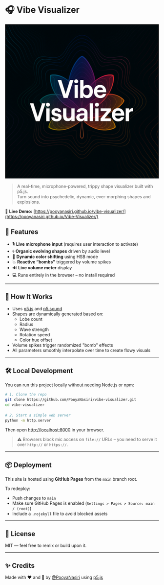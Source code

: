 # 🎧 Vibe Visualizer

![logo](preview.png) 

> A real-time, microphone-powered, trippy shape visualizer built with p5.js.  
> Turn sound into psychedelic, dynamic, ever-morphing shapes and explosions.

🔗 **Live Demo:** [https://pooyanasiri.github.io/vibe-visualizer/](https://pooyanasiri.github.io/Vibe-Visualizer/)


## 🚀 Features

- 🎙️ **Live microphone input** (requires user interaction to activate)
- 🌀 **Organic evolving shapes** driven by audio level
- 🌈 **Dynamic color shifting** using HSB mode
- 💥 **Reactive “bombs”** triggered by volume spikes
- 🔊 **Live volume meter** display
- 💻 Runs entirely in the browser – no install required

---

## 🧠 How It Works

- Uses [p5.js](https://p5js.org/) and [p5.sound](https://p5js.org/reference/#/libraries/p5.sound)
- Shapes are dynamically generated based on:
  - Lobe count
  - Radius
  - Wave strength
  - Rotation speed
  - Color hue offset
- Volume spikes trigger randomized "bomb" effects
- All parameters smoothly interpolate over time to create flowy visuals

---

## 🛠️ Local Development

You can run this project locally without needing Node.js or npm:

```bash
# 1. Clone the repo
git clone https://github.com/PooyaNasiri/vibe-visualizer.git
cd vibe-visualizer

# 2. Start a simple web server
python -m http.server
```

Then open [http://localhost:8000](http://localhost:8000) in your browser.

> ⚠️ Browsers block mic access on `file://` URLs – you need to serve it over `http://` or `https://`.

---

## 📦 Deployment

This site is hosted using **GitHub Pages** from the `main` branch root.

To redeploy:
- Push changes to `main`
- Make sure GitHub Pages is enabled (`Settings > Pages > Source: main / (root)`)
- Include a `.nojekyll` file to avoid blocked assets

---

## 📄 License

MIT — feel free to remix or build upon it.

---

## ✨ Credits

Made with ❤️ and 🎵 by [@PooyaNasiri](https://github.com/PooyaNasiri) using [p5.js](https://p5js.org/)
